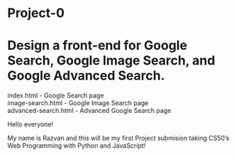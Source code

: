 # Project-0

<h1>Design a front-end for Google Search, Google Image Search, and Google Advanced Search.</h1>

index.html - Google Search page<br>
image-search.html - Google Image Search page<br>
advanced-search.html - Advanced Google Search page<br>

Hello everyone!

My name is Razvan and this will be my first Project submision taking CS50’s Web Programming with Python and JavaScript!
